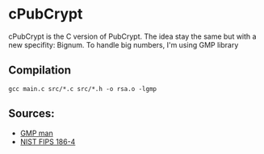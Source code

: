 # cPubCrypt

cPubCrypt is the C version of PubCrypt. The idea stay the same but with a new specifity: Bignum. To handle big numbers, I'm using GMP library 


## Compilation
```
gcc main.c src/*.c src/*.h -o rsa.o -lgmp
```

## Sources:
- [GMP man](https://gmplib.org/manual/)
- [NIST FIPS 186-4](https://nvlpubs.nist.gov/nistpubs/fips/nist.fips.186-4.pdf)